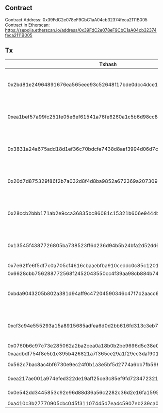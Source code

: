 ## Contract

Contract Address: 0x39FdC2e078eF9CbC1aA04cb32374feca2111B005
Contract in Etherscan: https://sepolia.etherscan.io/address/0x39FdC2e078eF9CbC1aA04cb32374feca2111B005

## Tx

| Txhash                                                             | Status                                 | Method             | From                                       | To                                         |
| ------------------------------------------------------------------ | -------------------------------------- | ------------------ | ------------------------------------------ | ------------------------------------------ |
| 0x2bd81e24964891676ea565eee93c52648f17bde0dcc4dce1177415ad5af28a2b | Error in Main Txn : execution reverted | Vote               | 0xcc003ce7c1a5a5fcd3b54617edb508cc45dea499 | 0x39FdC2e078eF9CbC1aA04cb32374feca2111B005 |
| 0xea1bef57a99fc251fe05e6ef61541a76fe6260a1c5b6d98cc854c624db81f6ee | Error in Main Txn : execution reverted | Give Right To Vote | 0xc690d6552634576e1adad0299cad8e732e0a20ff | 0x39FdC2e078eF9CbC1aA04cb32374feca2111B005 |
| 0x3831a24a675add18d1ef36c70bdcfe7438d8aaf3994d06d7c38a52c49b66d8db | Error in Main Txn : execution reverted | Give Right To Vote | 0xcc003ce7c1a5a5fcd3b54617edb508cc45dea499 | 0x39FdC2e078eF9CbC1aA04cb32374feca2111B005 |
| 0x20d7d875329f86f2b7a032d8f4d8ba9852a672369a2073095470797f69e0c60b | Error in Main Txn : execution reverted | Give Right To Vote | 0x041938d58b00f30eab593efc5ee951aefb98f15d | 0x39FdC2e078eF9CbC1aA04cb32374feca2111B005 |
| 0x28ccb2bbb171ab2e9cca36835bc86081c15321b606e9444bac7839ecdc907886 | Error in Main Txn : execution reverted | Vote               | 0xc690d6552634576e1adad0299cad8e732e0a20ff | 0x39FdC2e078eF9CbC1aA04cb32374feca2111B005 |
| 0x13545f4387726805ba738523ff6d236d94b5b24bfa2d52dd694eea1c7bd729e7 | Error in Main Txn : execution reverted | Delegate           | 0xcc003ce7c1a5a5fcd3b54617edb508cc45dea499 | 0x39FdC2e078eF9CbC1aA04cb32374feca2111B005 |
| 0x7e62ffe6f5df7c0a705cf4616cbaaebfba910ceddc0c85c120165014128be271 | Success                                | Vote               | 0xcc003ce7c1a5a5fcd3b54617edb508cc45dea499 | 0x39FdC2e078eF9CbC1aA04cb32374feca2111B005 |
| 0x6628cbb756288772568f2452043550cc4f39aa98cb884b749165ff13b99a8a79 | Success                                | Delegate           | 0xc690d6552634576e1adad0299cad8e732e0a20ff | 0x39FdC2e078eF9CbC1aA04cb32374feca2111B005 |
| 0xbda9043205b802a381d94aff9c47204590346c47f7d2aacc66678ae5343e5c43 | Error in Main Txn : execution reverted | Delegate           | 0x4ea18f4466cf1dc9e3f1c9a85174d8f2e337f147 | 0x39FdC2e078eF9CbC1aA04cb32374feca2111B005 |
| 0xcf3c94e555293a15a8915685adfea6d0d2bb616fd313c3eb7cd84149ae564e22 | Error in Main Txn : execution reverted | Delegate           | 0x4ea18f4466cf1dc9e3f1c9a85174d8f2e337f147 | 0x39FdC2e078eF9CbC1aA04cb32374feca2111B005 |
| 0x0760b6c97c73e285062a2ba2cea0a18b0b2be9696d5c38e050c9a76b6a89e86b | Success                                | Vote               | 0x041938d58b00f30eab593efc5ee951aefb98f15d | 0x39FdC2e078eF9CbC1aA04cb32374feca2111B005 |
| 0xaadbdf754f8e5b1e395b426821a7f365ce29a1f29ec3daf901a2a2122ff49726 | Success                                | Delegate           | 0x4ea18f4466cf1dc9e3f1c9a85174d8f2e337f147 | 0x39FdC2e078eF9CbC1aA04cb32374feca2111B005 |
| 0x562c7bac8ac4bf6730e9ec24f0b1a3e5bf5d2774a6bb7fb599e66c750ccc2ecf | Success                                | Give Right To Vote | 0xc690d6552634576e1adad0299cad8e732e0a20ff | 0x39FdC2e078eF9CbC1aA04cb32374feca2111B005 |
| 0xea217ae001a974efed322de19aff25ce3c85ef9fd723472321d0d8e015c35dc3 | Success                                | Give Right To Vote | 0xc690d6552634576e1adad0299cad8e732e0a20ff | 0x39FdC2e078eF9CbC1aA04cb32374feca2111B005 |
| 0x0e542dd3445853c92e96d88d36a56c2282c36d2e16fa15954497ce7620573d37 | Success                                | Give Right To Vote | 0xc690d6552634576e1adad0299cad8e732e0a20ff | 0x39FdC2e078eF9CbC1aA04cb32374feca2111B005 |
| 0xa410c3b27770905cbc045f31107445d7ea4c5907eb239ca056dab00394faee28 | Success                                | 0x60806040         | 0xc690d6552634576e1adad0299cad8e732e0a20ff | Create: Ballot                             |
